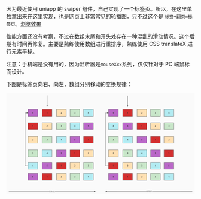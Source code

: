 因为最近使用 uniapp 的 swiper 组件，自己实现了一个标签页。所以，在这里单独拿出来在这里实现，也是网页上非常常见的轮播图，只不过这个是
`标签+翻页=标签页`。[浏览效果](https://Himmelbleu.gitee.io/web-learning/03.examples/10.%E6%A0%87%E7%AD%BE%E9%A1%B5/index.html)

性能方面还没有考察，不过在数组末尾和开头处存在一种混乱的滑动情况。这个后期有时间再修复。主要是熟练使用数组进行重排序，熟练使用 CSS translateX 进行元素平移。

注意：手机端是没有用的，因为监听器是`mouseXxx`系列，仅仅针对于 PC 端鼠标而设计。

下图是标签页向右、向左，数组分别移动的变换规律：

![](../../docs/%E6%A0%87%E7%AD%BE%E9%A1%B5%E8%BD%AE%E8%AF%A2%E7%9A%84%E8%A7%84%E5%BE%8B.jpg)
